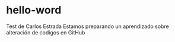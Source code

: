 # hello-word
Test de Carlos Estrada
Estamos preparando un aprendizado sobre alteración de codigos en GitHub
